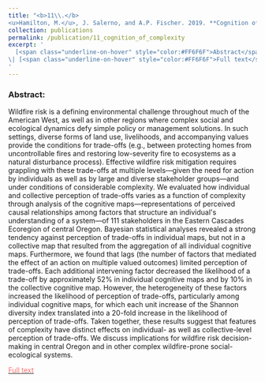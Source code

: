 ```yaml
---
title: "<b>11\\.</b> 
<u>Hamilton, M.</u>, J. Salerno, and A.P. Fischer. 2019. **Cognition of complexity and trade-offs in a wildfire-prone social-ecological system.** Environmental Research Letters. doi:10.1088/1748-9326/ab59c1. <img src='../images/open_access.png'>"
collection: publications
permalink: /publication/11_cognition_of_complexity
excerpt: '
  [<span class="underline-on-hover" style="color:#FF6F6F">Abstract</span>](../publication/11_cognition_of_complexity)
\| [<span class="underline-on-hover" style="color:#FF6F6F">Full text</span>](https://doi.org/10.1088/1748-9326/ab59c1)
'
---
```


### Abstract:
Wildfire risk is a defining environmental challenge throughout much of the American West, as well as in other regions where complex social and ecological dynamics defy simple policy or management solutions. In such settings, diverse forms of land use, livelihoods, and accompanying values provide the conditions for trade-offs (e.g., between protecting homes from uncontrollable fires and restoring low-severity fire to ecosystems as a natural disturbance process). Effective wildfire risk mitigation requires grappling with these trade-offs at multiple levels—given the need for action by individuals as well as by large and diverse stakeholder groups—and under conditions of considerable complexity. We evaluated how individual and collective perception of trade-offs varies as a function of complexity through analysis of the cognitive maps—representations of perceived causal relationships among factors that structure an individual's understanding of a system—of 111 stakeholders in the Eastern Cascades Ecoregion of central Oregon. Bayesian statistical analyses revealed a strong tendency against perception of trade-offs in individual maps, but not in a collective map that resulted from the aggregation of all individual cognitive maps. Furthermore, we found that lags (the number of factors that mediated the effect of an action on multiple valued outcomes) limited perception of trade-offs. Each additional intervening factor decreased the likelihood of a trade-off by approximately 52% in individual cognitive maps and by 10% in the collective cognitive map. However, the heterogeneity of these factors increased the likelihood of perception of trade-offs, particularly among individual cognitive maps, for which each unit increase of the Shannon diversity index translated into a 20-fold increase in the likelihood of perception of trade-offs. Taken together, these results suggest that features of complexity have distinct effects on individual- as well as collective-level perception of trade-offs. We discuss implications for wildfire risk decision-making in central Oregon and in other complex wildfire-prone social-ecological systems.



[<span class="underline-on-hover" style="color:#FF6F6F">Full text</span>](https://doi.org/10.1088/1748-9326/ab59c1)

